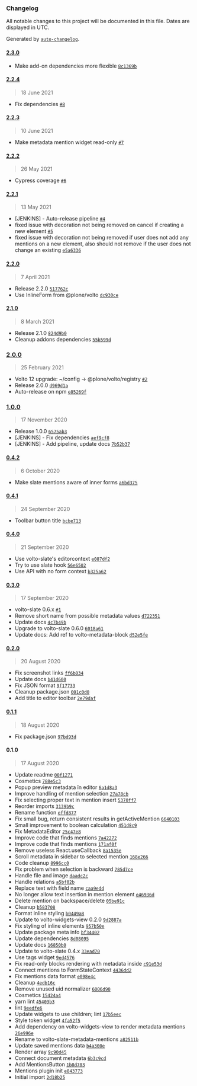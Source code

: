 ### Changelog

All notable changes to this project will be documented in this file. Dates are displayed in UTC.

Generated by [`auto-changelog`](https://github.com/CookPete/auto-changelog).

#### [2.3.0](https://github.com/eea/volto-slate-metadata-mentions/compare/2.2.4...2.3.0)

- Make add-on dependencies more flexible [`8c1369b`](https://github.com/eea/volto-slate-metadata-mentions/commit/8c1369b460761a4d773c26d27712e991239531fe)

#### [2.2.4](https://github.com/eea/volto-slate-metadata-mentions/compare/2.2.3...2.2.4)

> 18 June 2021

- Fix dependencies [`#8`](https://github.com/eea/volto-slate-metadata-mentions/pull/8)

#### [2.2.3](https://github.com/eea/volto-slate-metadata-mentions/compare/2.2.2...2.2.3)

> 10 June 2021

- Make metadata mention widget read-only [`#7`](https://github.com/eea/volto-slate-metadata-mentions/pull/7)

#### [2.2.2](https://github.com/eea/volto-slate-metadata-mentions/compare/2.2.1...2.2.2)

> 26 May 2021

- Cypress coverage [`#6`](https://github.com/eea/volto-slate-metadata-mentions/pull/6)

#### [2.2.1](https://github.com/eea/volto-slate-metadata-mentions/compare/2.2.0...2.2.1)

> 13 May 2021

- [JENKINS] - Auto-release pipeline [`#4`](https://github.com/eea/volto-slate-metadata-mentions/pull/4)
- fixed issue with decoration not being removed on cancel if creating a new element [`#5`](https://github.com/eea/volto-slate-metadata-mentions/pull/5)
- fixed issue with decoration not being removed if user does not add any mentions on a new element, also should not remove if the user does not change an existing [`e5a6336`](https://github.com/eea/volto-slate-metadata-mentions/commit/e5a6336755730650407d1df7fbe5134af7ce39cd)

#### [2.2.0](https://github.com/eea/volto-slate-metadata-mentions/compare/2.1.0...2.2.0)

> 7 April 2021

- Release 2.2.0 [`517762c`](https://github.com/eea/volto-slate-metadata-mentions/commit/517762c827dfd83422c2a8a1594102cffdfd151d)
- Use InlineForm from @plone/volto [`dc930ce`](https://github.com/eea/volto-slate-metadata-mentions/commit/dc930cefc8690b04189a8134bbe8a4a9d8ff030a)

#### [2.1.0](https://github.com/eea/volto-slate-metadata-mentions/compare/2.0.0...2.1.0)

> 8 March 2021

- Release 2.1.0 [`824d9b0`](https://github.com/eea/volto-slate-metadata-mentions/commit/824d9b0f2ee2137ddda2e2508b67cb1e4c94f96d)
- Cleanup addons dependencies [`55b599d`](https://github.com/eea/volto-slate-metadata-mentions/commit/55b599d264833e8dde0cb06f9409d472fa77e772)

### [2.0.0](https://github.com/eea/volto-slate-metadata-mentions/compare/1.0.0...2.0.0)

> 25 February 2021

- Volto 12 upgrade: ~/config -&gt; @plone/volto/registry [`#2`](https://github.com/eea/volto-slate-metadata-mentions/pull/2)
- Release 2.0.0 [`d969d1a`](https://github.com/eea/volto-slate-metadata-mentions/commit/d969d1a2b5e1d8d688714dd632a16aae7be86efe)
- Auto-release on npm [`e85269f`](https://github.com/eea/volto-slate-metadata-mentions/commit/e85269fcd9660d287c21c76efaf52769ac7163b3)

### [1.0.0](https://github.com/eea/volto-slate-metadata-mentions/compare/0.4.2...1.0.0)

> 17 November 2020

- Release 1.0.0 [`6575ab3`](https://github.com/eea/volto-slate-metadata-mentions/commit/6575ab300c7889ccfea1d9c20266f1c074ea2b4f)
- [JENKINS] - Fix dependencies [`aef9cf8`](https://github.com/eea/volto-slate-metadata-mentions/commit/aef9cf8b252a8dfab3ebb91977dde05bae2113af)
- [JENKINS] - Add pipeline, update docs [`7b52b37`](https://github.com/eea/volto-slate-metadata-mentions/commit/7b52b37fb673ee3aa05b559d3e1a0188e3c013c1)

#### [0.4.2](https://github.com/eea/volto-slate-metadata-mentions/compare/0.4.1...0.4.2)

> 6 October 2020

- Make slate mentions aware of inner forms [`a6bd375`](https://github.com/eea/volto-slate-metadata-mentions/commit/a6bd37538e68a185d8e1d05f6a10bc615ed18f7c)

#### [0.4.1](https://github.com/eea/volto-slate-metadata-mentions/compare/0.4.0...0.4.1)

> 24 September 2020

- Toolbar button title [`bcbe713`](https://github.com/eea/volto-slate-metadata-mentions/commit/bcbe713655f502512ca48a357c77314113cdcc18)

#### [0.4.0](https://github.com/eea/volto-slate-metadata-mentions/compare/0.3.0...0.4.0)

> 21 September 2020

- Use volto-slate's editorcontext [`e087df2`](https://github.com/eea/volto-slate-metadata-mentions/commit/e087df2e83ed3c3ae2aa45f3f183ccfd74ea929f)
- Try to use slate hook [`56e6502`](https://github.com/eea/volto-slate-metadata-mentions/commit/56e6502777e6213fdd87d2a19f0afdb69a6f8847)
- Use API with no form context [`b325a62`](https://github.com/eea/volto-slate-metadata-mentions/commit/b325a62a26367120d039080f7311ed338f971299)

#### [0.3.0](https://github.com/eea/volto-slate-metadata-mentions/compare/0.2.0...0.3.0)

> 17 September 2020

- volto-slate 0.6.x [`#1`](https://github.com/eea/volto-slate-metadata-mentions/pull/1)
- Remove short name from possible metadata values [`d722351`](https://github.com/eea/volto-slate-metadata-mentions/commit/d7223516721f16017631b6f9007761912756b023)
- Update docs [`4c7b49b`](https://github.com/eea/volto-slate-metadata-mentions/commit/4c7b49beb2b99b9ac6ae5861a12da95bc01de4c4)
- Upgrade to volto-slate 0.6.0 [`6018a61`](https://github.com/eea/volto-slate-metadata-mentions/commit/6018a617e289a3cba8e36029dc0ec2ad70936c65)
- Update docs: Add ref to volto-metadata-block [`d52e5fe`](https://github.com/eea/volto-slate-metadata-mentions/commit/d52e5fee5bf59c183a7bf8723b5e57b07ece96f3)

#### [0.2.0](https://github.com/eea/volto-slate-metadata-mentions/compare/0.1.1...0.2.0)

> 20 August 2020

- Fix screenshot links [`ff6b034`](https://github.com/eea/volto-slate-metadata-mentions/commit/ff6b034418608ee7593f66c4e9725fba5dae20ef)
- Update docs [`b41d600`](https://github.com/eea/volto-slate-metadata-mentions/commit/b41d60094da87a31782a7e58185cd51aa6dae792)
- Fix JSON format [`9f17733`](https://github.com/eea/volto-slate-metadata-mentions/commit/9f17733f2180d77dfae4d5ec8f4a5a94301c89ea)
- Cleanup package.json [`001c0d0`](https://github.com/eea/volto-slate-metadata-mentions/commit/001c0d01ac5c122a19cfa704a74600479b286f7a)
- Add title to editor toolbar [`2e79daf`](https://github.com/eea/volto-slate-metadata-mentions/commit/2e79dafdde6c6f01b665c6bc85021aa4fcf2ab70)

#### [0.1.1](https://github.com/eea/volto-slate-metadata-mentions/compare/0.1.0...0.1.1)

> 18 August 2020

- Fix package.json [`97bd93d`](https://github.com/eea/volto-slate-metadata-mentions/commit/97bd93d10e7d35aaea61d8d21d3b29533fd60499)

#### 0.1.0

> 17 August 2020

- Update readme [`00f1271`](https://github.com/eea/volto-slate-metadata-mentions/commit/00f12716aa6a58155cdf76b24d3d9e4613c1fe07)
- Cosmetics [`788e5c3`](https://github.com/eea/volto-slate-metadata-mentions/commit/788e5c301c08bd0fe0097a1302912f37674b61b7)
- Popup preview metadata în editor [`6a1d8a3`](https://github.com/eea/volto-slate-metadata-mentions/commit/6a1d8a36d366a365d542f3d489977fefd40bd038)
- Improve handling of mention selection [`27a78cb`](https://github.com/eea/volto-slate-metadata-mentions/commit/27a78cb74058e443591ebdf8eaffa0b2aabeff20)
- Fix selecting proper text in mention insert [`5370ff7`](https://github.com/eea/volto-slate-metadata-mentions/commit/5370ff72d31084d6cf1af61fadd24d98fa79c519)
- Reorder imports [`3139b9c`](https://github.com/eea/volto-slate-metadata-mentions/commit/3139b9ce0a1a505c25aeff2ba2c68b1866fb7236)
- Rename function [`effd877`](https://github.com/eea/volto-slate-metadata-mentions/commit/effd87765d284bf9b056afe62c8328c5d8c1b650)
- Fix small bug, return consistent results in getActiveMention [`6640103`](https://github.com/eea/volto-slate-metadata-mentions/commit/66401036470bc4b33c88d13fb96f2bdef8433dba)
- Small improvement to boolean calculation [`451d8c9`](https://github.com/eea/volto-slate-metadata-mentions/commit/451d8c9c8442cbea55b750c0441775684019a9f5)
- Fix MetadataEditor [`25c47e8`](https://github.com/eea/volto-slate-metadata-mentions/commit/25c47e87b65d70fc018a686aede440c92dc5f32b)
- Improve code that finds mentions [`7a42272`](https://github.com/eea/volto-slate-metadata-mentions/commit/7a422723e3be49eeb10dae1b765543289cc03aa6)
- Improve code that finds mentions [`171af0f`](https://github.com/eea/volto-slate-metadata-mentions/commit/171af0fb9fc234fbc4de6989d1b9087a86a994ce)
- Remove useless React.useCallback [`8a1535e`](https://github.com/eea/volto-slate-metadata-mentions/commit/8a1535e6c56f240fab27b6b7148a2ddd300ffa5b)
- Scroll metadata in sidebar to selected mention [`168e266`](https://github.com/eea/volto-slate-metadata-mentions/commit/168e26614e7e216e4cfd7d5443cefe040f370261)
- Code cleanup [`8996cc0`](https://github.com/eea/volto-slate-metadata-mentions/commit/8996cc0d5dc545174e117c501f2e5dab176a68b7)
- Fix problem when selection is backward [`785d7ce`](https://github.com/eea/volto-slate-metadata-mentions/commit/785d7cef0a4b4e121e18f9e04fa4659f74d8077e)
- Handle file and image [`daadc2c`](https://github.com/eea/volto-slate-metadata-mentions/commit/daadc2ce800e0b3030516f4f38ccb6826df9e2ae)
- Handle relations [`a5bf02b`](https://github.com/eea/volto-slate-metadata-mentions/commit/a5bf02ba579f8150ec7e4e947b6019e3cda5f7aa)
- Replace text with field name [`caa9edd`](https://github.com/eea/volto-slate-metadata-mentions/commit/caa9eddf3a855704ea86ae4b700fe5da96a66b56)
- No longer allow text insertion in mention element [`e46936d`](https://github.com/eea/volto-slate-metadata-mentions/commit/e46936d725629bb705065b8d9799f197e7c26082)
- Delete mention on backspace/delete [`05be91c`](https://github.com/eea/volto-slate-metadata-mentions/commit/05be91cdb634d724669842f4029639762d31a61f)
- Cleanup [`b583708`](https://github.com/eea/volto-slate-metadata-mentions/commit/b58370811f7cb4246fc438461fe0cab392712138)
- Format inline styling [`b0449a8`](https://github.com/eea/volto-slate-metadata-mentions/commit/b0449a870c57f4a6c4329f8c8f8d225f5d8c5524)
- Update to volto-widgets-view 0.2.0 [`9d2887a`](https://github.com/eea/volto-slate-metadata-mentions/commit/9d2887aa27d00c8939c1ffb6703e94e3bd5c8e66)
- Fix styling of inline elements [`957b50e`](https://github.com/eea/volto-slate-metadata-mentions/commit/957b50e9dccc98823b66b6efa22e7b74a560ffe5)
- Update package meta info [`bf34402`](https://github.com/eea/volto-slate-metadata-mentions/commit/bf34402ac80b05e5b9b3c97acda2aab4e8e76c7e)
- Update dependencies [`8d08095`](https://github.com/eea/volto-slate-metadata-mentions/commit/8d080956bfcdfc6b4c2731d0100851749d985368)
- Update docs [`16850b0`](https://github.com/eea/volto-slate-metadata-mentions/commit/16850b0a8ff0ce45549ce12e5fa7471624bf2455)
- Update to volto-slate 0.4.x [`33ead70`](https://github.com/eea/volto-slate-metadata-mentions/commit/33ead7010b385adce9787a417b1344f46ab9138c)
- Use tags widget [`9ed4576`](https://github.com/eea/volto-slate-metadata-mentions/commit/9ed45764c14f25f1c14ab56664bc744b5e57a2ff)
- Fix read-only blocks rendering with metadata inside [`c91e53d`](https://github.com/eea/volto-slate-metadata-mentions/commit/c91e53d4b313b11ef95d0ba1a2a2f324e4df0f05)
- Connect mentions to FormStateContext [`4436dd2`](https://github.com/eea/volto-slate-metadata-mentions/commit/4436dd2dd9b27c55cf3d0c29093e815d024e38e9)
- Fix mentions data format [`e098e4c`](https://github.com/eea/volto-slate-metadata-mentions/commit/e098e4c42ef4b5c6af7321da8daea5aaafe63d8a)
- Cleanup [`4edb16c`](https://github.com/eea/volto-slate-metadata-mentions/commit/4edb16c39bd1632a285aae1dc4b23bc3121b30af)
- Remove unused uid normalizer [`6006d90`](https://github.com/eea/volto-slate-metadata-mentions/commit/6006d9070ca8418c508f002032eca087c851b489)
- Cosmetics [`15424a4`](https://github.com/eea/volto-slate-metadata-mentions/commit/15424a48b14117a19c00167966a8fa15bcff8504)
- yarn lint [`45403b3`](https://github.com/eea/volto-slate-metadata-mentions/commit/45403b3962c2c995e22c8c40535098948f6f8d2b)
- lint [`9eedfe6`](https://github.com/eea/volto-slate-metadata-mentions/commit/9eedfe614e9202a2fd3d97c5d8cf53a52a43a3a4)
- Update widgets to use children; lint [`17b5eec`](https://github.com/eea/volto-slate-metadata-mentions/commit/17b5eecc0ce445c123fd57abbc14e045f4920370)
- Style token widget [`4fa52f5`](https://github.com/eea/volto-slate-metadata-mentions/commit/4fa52f5cc7cfde140e482048792c6f1782b4ee4e)
- Add dependency on volto-widgets-view to render metadata mentions [`26e996e`](https://github.com/eea/volto-slate-metadata-mentions/commit/26e996ecd1cf98554f8b5b00d326237f7e55990d)
- Rename to volto-slate-metadata-mentions [`a82511b`](https://github.com/eea/volto-slate-metadata-mentions/commit/a82511ba1c711a89df0a6cb56389892f34542ef1)
- Update saved mentions data [`b4a300e`](https://github.com/eea/volto-slate-metadata-mentions/commit/b4a300e294b38c1d54d4e47c8e8ea3aeedc8e993)
- Render array [`9c90d45`](https://github.com/eea/volto-slate-metadata-mentions/commit/9c90d456ec6bc2a729728fe41b4bd41b7d9e90dd)
- Connect document metadata [`6b3c9cd`](https://github.com/eea/volto-slate-metadata-mentions/commit/6b3c9cd6603423086d99100eb5e9664b2b6bb8f9)
- Add MentionsButton [`1b8d703`](https://github.com/eea/volto-slate-metadata-mentions/commit/1b8d7035c707009395e6585a962325c66cdf8a15)
- Mentions plugin init [`e843773`](https://github.com/eea/volto-slate-metadata-mentions/commit/e843773985aec97fe9690103a20896ff10f1b25a)
- Initial import [`2d18b25`](https://github.com/eea/volto-slate-metadata-mentions/commit/2d18b25b750aab7d69d79ba80f3060491f8613ff)
